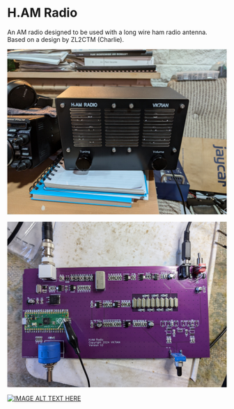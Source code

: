 # H.AM Radio
An AM radio designed to be used with a long wire ham radio antenna. Based on a design by ZL2CTM (Charlie).

![alt text](https://github.com/ianm8/H.AM-Radio/blob/main/docs/H.AM-Radio.jpg?raw=true)

![alt text](https://github.com/ianm8/H.AM-Radio/blob/main/docs/H.AM-Radio-13.jpg?raw=true)

[![IMAGE ALT TEXT HERE](https://img.youtube.com/vi/DbrgfCGGPFuMO1Ea/0.jpg)](https://www.youtube.com/watch?v=DbrgfCGGPFuMO1Ea)
